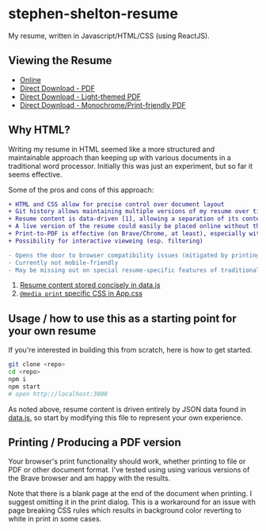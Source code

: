 # stephen-shelton-resume

My resume, written in Javascript/HTML/CSS (using ReactJS).

## Viewing the Resume

* [Online](http://resume.brewcraft.org)
* [Direct Download - PDF](https://github.com/notlesh/stephen-shelton-resume/releases/download/0.3/StephenSheltonResume.pdf)
* [Direct Download - Light-themed PDF](https://github.com/notlesh/stephen-shelton-resume/releases/download/0.3/StephenSheltonResumeLight.pdf)
* [Direct Download - Monochrome/Print-friendly PDF](https://github.com/notlesh/stephen-shelton-resume/releases/download/0.3/StephenSheltonResumeMono.pdf)

## Why HTML?

Writing my resume in HTML seemed like a more structured and maintainable approach than keeping up with various documents in a traditional word processor. Initially this was just an experiment, but so far it seems effective.

Some of the pros and cons of this approach:

```diff
+ HTML and CSS allow for precise control over document layout
+ Git history allows maintaining multiple versions of my resume over time
+ Resume content is data-driven [1], allowing a separation of its content vs. its appearance.
+ A live version of the resume could easily be placed online without the need for downloading any files (PDF)
+ Print-to-PDF is effective (on Brave/Chrome, at least), especially with some special CSS hints [2] about printing
+ Possibility for interactive vieweing (esp. filtering)

- Opens the door to browser compatibility issues (mitigated by printing to PDF)
- Currently not mobile-friendly
- May be missing out on special resume-specific features of traditional word processors
```

1) [Resume content stored concisely in data.js](https://github.com/notlesh/stephen-shelton-resume/blob/master/src/data.js)
2) [`@media print` specific CSS in App.css](https://github.com/notlesh/stephen-shelton-resume/blob/5d84d16081fb07a49faf323a6b00d9b039b45a10/src/App.css#L64)

## Usage / how to use this as a starting point for your own resume

If you're interested in building this from scratch, here is how to get started.

```bash
git clone <repo>
cd <repo>
npm i
npm start
# open http://localhost:3000
```

As noted above, resume content is driven entirely by JSON data found in [data.js](https://github.com/notlesh/stephen-shelton-resume/blob/master/src/data.js), so start by modifying this file to represent your own experience.

## Printing / Producing a PDF version

Your browser's print functionality should work, whether printing to file or PDF or other document format. I've tested using using various versions of the Brave browser and am happy with the results.

Note that there is a blank page at the end of the document when printing. I suggest omitting it in the print dialog. This is a workaround for an issue with page breaking CSS rules which results in background color reverting to white in print in some cases.

